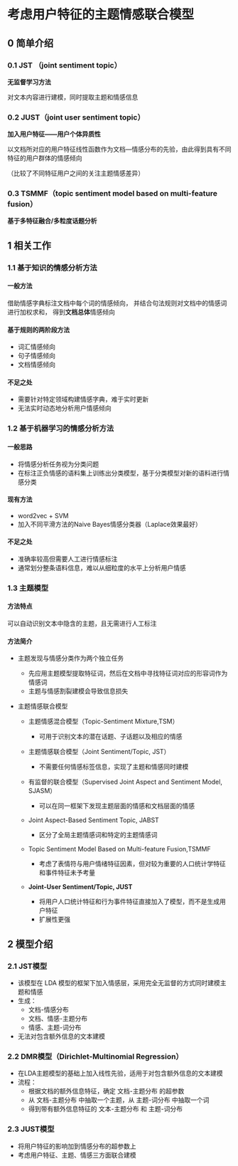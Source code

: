 # 考虑用户特征的主题情感联合模型
## 0 简单介绍
### 0.1 JST （joint sentiment topic）
**无监督学习方法**

对文本内容进行建模，同时提取主题和情感信息

### 0.2 JUST（joint user sentiment topic）
**加入用户特征——用户个体异质性**

以文档所对应的用户特征线性函数作为文档—情感分布的先验，由此得到具有不同特征的用户群体的情感倾向

（比较了不同特征用户之间的关注主题情感差异）

### 0.3 TSMMF（topic sentiment model based on multi-feature fusion）
**基于多特征融合/多粒度话题分析**


## 1 相关工作
### 1.1 基于知识的情感分析方法
#### 一般方法
借助情感字典标注文档中每个词的情感倾向，
并结合句法规则对文档中的情感词进行加权求和，
得到**文档总体**情感倾向

#### 基于规则的两阶段方法
- 词汇情感倾向
- 句子情感倾向
- 文档情感倾向

#### 不足之处
- 需要针对特定领域构建情感字典，难于实时更新
- 无法实时动态地分析用户情感倾向

### 1.2 基于机器学习的情感分析方法
#### 一般思路
- 将情感分析任务视为分类问题
- 在标注正负情感的语料集上训练出分类模型，基于分类模型对新的语料进行情感分类

#### 现有方法
- word2vec + SVM
- 加入不同平滑方法的Naive Bayes情感分类器（Laplace效果最好）

#### 不足之处
- 准确率较高但需要人工进行情感标注
- 通常划分整条语料信息，难以从细粒度的水平上分析用户情感

### 1.3 主题模型
#### 方法特点
可以自动识别文本中隐含的主题，且无需进行人工标注

#### 方法简介
- 主题发现与情感分类作为两个独立任务
  - 先应用主题模型提取特征词，然后在文档中寻找特征词对应的形容词作为情感词
  - 主题与情感割裂建模会导致信息损失
  
- 主题情感联合模型
  - 主题情感混合模型（Topic-Sentiment Mixture,TSM）
    - 可用于识别文本的潜在话题、子话题以及相应的情感
  
  - 主题情感联合模型（Joint Sentiment/Topic, JST）
    - 不需要任何情感标签信息，实现了主题和情感同时建模
  
  - 有监督的联合模型（Supervised Joint Aspect and Sentiment Model, SJASM）
    - 可以在同一框架下发现主题层面的情感和文档层面的情感
  
  - Joint Aspect-Based Sentiment Topic, JABST
    - 区分了全局主题情感词和特定的主题情感词
  
  - Topic Sentiment Model Based on Multi-feature Fusion,TSMMF
    - 考虑了表情符与用户情绪特征因素，但对较为重要的人口统计学特征和事件特征未予考量
  
  - **Joint-User Sentiment/Topic, JUST**
    - 将用户人口统计特征和行为事件特征直接加入了模型，而不是生成用户特征
    - 扩展性更强
    
## 2 模型介绍
### 2.1 JST模型
- 该模型在 LDA 模型的框架下加入情感层，采用完全无监督的方式同时建模主题和情感
- 生成：
  - 文档-情感分布
  - 文档、情感-主题分布
  - 情感、主题-词分布
- 无法对包含额外信息的文本建模

### 2.2 DMR模型（Dirichlet-Multinomial Regression）
- 在LDA主题模型的基础上加入线性先验，适用于对包含额外信息的文本建模
- 流程：
  - 根据文档的额外信息特征，确定 文档-主题分布 的超参数
  - 从 文档-主题分布 中抽取一个主题，从 主题-词分布 中抽取一个词
  - 得到带有额外信息特征的 文本-主题分布 和 主题-词分布 
 
### 2.3 JUST模型
- 将用户特征的影响加到情感分布的超参数上
- 考虑用户特征、主题、情感三方面联合建模
